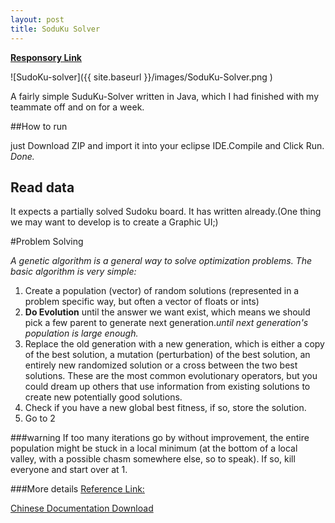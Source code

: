 ```yaml
---
layout: post
title: SoduKu Solver
---
```


[**Responsory Link**](https://github.com/ZhuFengdaaa/SoduKu-Solver)

![SudoKu-solver]({{ site.baseurl }}/images/SoduKu-Solver.png )

A fairly simple SuduKu-Solver written in Java, which I had finished with my teammate off and on for a week.
	
##How to run

just Download ZIP and import it into your eclipse IDE.Compile and Click Run. _Done._ 

## Read data
It expects a partially solved Sudoku board. It has written already.(One thing we may want to develop is to create a Graphic 
UI;)

#Problem Solving

*A genetic algorithm is a general way to solve optimization problems. The basic algorithm is very simple:*

1. Create a population (vector) of random solutions (represented in a problem specific way, but often a vector of floats or ints)
2. **Do Evolution** until the answer we want exist,
which means we should pick a few parent to generate next generation.*until next generation's population is large enough.*
3. Replace the old generation with a new generation, which is either a copy of the best solution, a mutation (perturbation) of the best solution, an entirely new randomized solution or a cross between the two best solutions. These are the most common evolutionary operators, but you could dream up others that use information from existing solutions to create new potentially good solutions.
4. Check if you have a new global best fitness, if so, store the solution.
5. Go to 2

###warning
If too many iterations go by without improvement, the entire population might be stuck in a local minimum (at the bottom of a local valley, with a possible chasm somewhere else, so to speak). If so, kill everyone and start over at 1.

###More details
[Reference Link:](http://fendrich.se/blog/2010/05/05/solving-sudoku-with-genetic-algorithms/ "Reference Link")

[Chinese Documentation Download](https://github.com/ZhuFengdaaa/SoduKu-Solver/raw/master/%E9%81%97%E4%BC%A0%E7%AE%97%E6%B3%95%E6%B1%82%E8%A7%A3%E4%B9%9D%E5%AE%AB%E6%A0%BC%E6%95%B0%E7%8B%AC.docx)